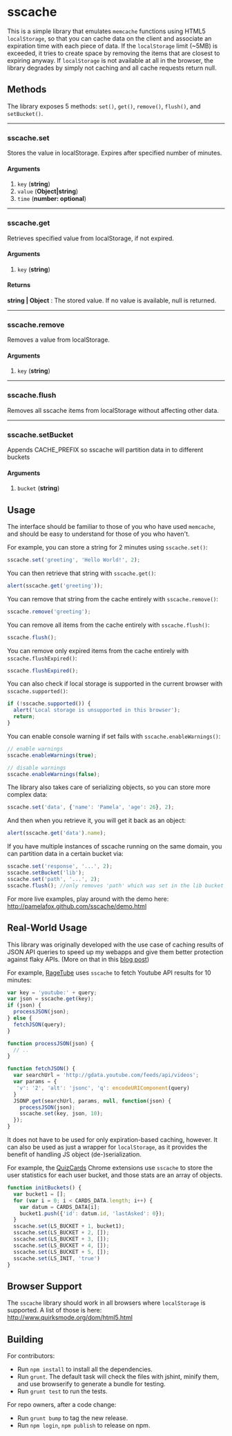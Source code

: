 sscache
===============================
This is a simple library that emulates `memcache` functions using HTML5 `localStorage`, so that you can cache data on the client
and associate an expiration time with each piece of data. If the `localStorage` limit (~5MB) is exceeded, it tries to create space by removing the items that are closest to expiring anyway. If `localStorage` is not available at all in the browser, the library degrades by simply not caching and all cache requests return null.

Methods
-------

The library exposes 5 methods: `set()`, `get()`, `remove()`, `flush()`, and `setBucket()`.

* * *

### sscache.set
Stores the value in localStorage. Expires after specified number of minutes.
#### Arguments
1. `key` (**string**)
2. `value` (**Object|string**)
3. `time` (**number: optional**)

* * *

### sscache.get
Retrieves specified value from localStorage, if not expired.
#### Arguments
1. `key` (**string**)

#### Returns
**string | Object** : The stored value. If no value is available, null is returned.

* * *

### sscache.remove
Removes a value from localStorage.
#### Arguments
1. `key` (**string**)

* * *

### sscache.flush
Removes all sscache items from localStorage without affecting other data.

* * *

### sscache.setBucket
Appends CACHE_PREFIX so sscache will partition data in to different buckets
#### Arguments
1. `bucket` (**string**)

Usage
-------

The interface should be familiar to those of you who have used `memcache`, and should be easy to understand for those of you who haven't.

For example, you can store a string for 2 minutes using `sscache.set()`:

```js
sscache.set('greeting', 'Hello World!', 2);
```

You can then retrieve that string with `sscache.get()`:

```js
alert(sscache.get('greeting'));
```

You can remove that string from the cache entirely with `sscache.remove()`:

```js
sscache.remove('greeting');
```

You can remove all items from the cache entirely with `sscache.flush()`:

```js
sscache.flush();
```

You can remove only expired items from the cache entirely with `sscache.flushExpired()`:

```js
sscache.flushExpired();
```

You can also check if local storage is supported in the current browser with `sscache.supported()`:

```js
if (!sscache.supported()) {
  alert('Local storage is unsupported in this browser');
  return;
}
```

You can enable console warning if set fails with `sscache.enableWarnings()`:

```js
// enable warnings
sscache.enableWarnings(true);

// disable warnings
sscache.enableWarnings(false);
```

The library also takes care of serializing objects, so you can store more complex data:

```js
sscache.set('data', {'name': 'Pamela', 'age': 26}, 2);
```

And then when you retrieve it, you will get it back as an object:

```js
alert(sscache.get('data').name);
```

If you have multiple instances of sscache running on the same domain, you can partition data in a certain bucket via:

```js
sscache.set('response', '...', 2);
sscache.setBucket('lib');
sscache.set('path', '...', 2);
sscache.flush(); //only removes 'path' which was set in the lib bucket
```

For more live examples, play around with the demo here:
http://pamelafox.github.com/sscache/demo.html


Real-World Usage
----------
This library was originally developed with the use case of caching results of JSON API queries
to speed up my webapps and give them better protection against flaky APIs.
(More on that in this [blog post](http://blog.pamelafox.org/2010/10/sscache-localstorage-based-memcache.html))

For example, [RageTube](https://github.com/pamelafox/ragetube) uses `sscache` to fetch Youtube API results for 10 minutes:

```js
var key = 'youtube:' + query;
var json = sscache.get(key);
if (json) {
  processJSON(json);
} else {
  fetchJSON(query);
}

function processJSON(json) {
  // ..
}

function fetchJSON() {
  var searchUrl = 'http://gdata.youtube.com/feeds/api/videos';
  var params = {
   'v': '2', 'alt': 'jsonc', 'q': encodeURIComponent(query)
  }
  JSONP.get(searchUrl, params, null, function(json) {
    processJSON(json);
    sscache.set(key, json, 10);
  });
}
```

It does not have to be used for only expiration-based caching, however. It can also be used as just a wrapper for `localStorage`, as it provides the benefit of handling JS object (de-)serialization.

For example, the [QuizCards](https://github.com/pamelafox/chrome-cards) Chrome extensions use `sscache`
to store the user statistics for each user bucket, and those stats are an array
of objects.

```js
function initBuckets() {
  var bucket1 = [];
  for (var i = 0; i < CARDS_DATA.length; i++) {
    var datum = CARDS_DATA[i];
    bucket1.push({'id': datum.id, 'lastAsked': 0});
  }
  sscache.set(LS_BUCKET + 1, bucket1);
  sscache.set(LS_BUCKET + 2, []);
  sscache.set(LS_BUCKET + 3, []);
  sscache.set(LS_BUCKET + 4, []);
  sscache.set(LS_BUCKET + 5, []);
  sscache.set(LS_INIT, 'true')
}
```

Browser Support
----------------

The `sscache` library should work in all browsers where `localStorage` is supported.
A list of those is here:
http://www.quirksmode.org/dom/html5.html


Building
----------------

For contributors:

* Run `npm install` to install all the dependencies.
* Run `grunt`. The default task will check the files with jshint, minify them, and use browserify to generate a bundle for testing.
* Run `grunt test` to run the tests.


For repo owners, after a code change:

* Run `grunt bump` to tag the new release.
* Run `npm login`, `npm publish` to release on npm.


